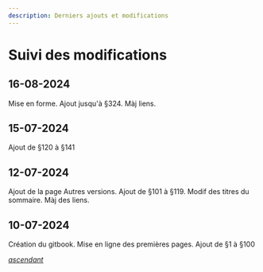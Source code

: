```yaml
---
description: Derniers ajouts et modifications
---
```


# Suivi des modifications

## 16-08-2024

Mise en forme. Ajout jusqu'à §324. Màj liens.

## 15-07-2024

Ajout de §120 à §141

## 12-07-2024

Ajout de la page Autres versions. Ajout de §101 à §119. Modif des titres du sommaire. Màj des liens.

## 10-07-2024

Création du gitbook. Mise en ligne des premières pages. Ajout de §1 à §100

[_ascendant_](../)
